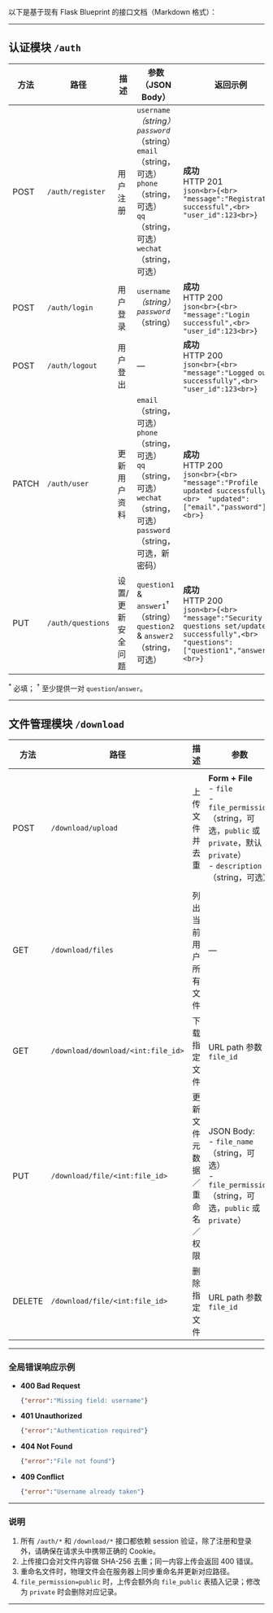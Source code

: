 以下是基于现有 Flask Blueprint 的接口文档（Markdown 格式）：

---

## 认证模块 `/auth`

| 方法    | 路径                | 描述        | 参数（JSON Body）                                                                                                                                          | 返回示例                                                                                                                                          |
| ----- | ----------------- | --------- | ------------------------------------------------------------------------------------------------------------------------------------------------------ | --------------------------------------------------------------------------------------------------------------------------------------------- |
| POST  | `/auth/register`  | 用户注册      | `username`<sup>*</sup>（string）<br>`password`<sup>*</sup>（string）<br>`email`（string，可选）<br>`phone`（string，可选）<br>`qq`（string，可选）<br>`wechat`（string，可选） | **成功**<br>HTTP 201<br>`json<br>{<br>  "message":"Registration successful",<br>  "user_id":123<br>}`                                           |
| POST  | `/auth/login`     | 用户登录      | `username`<sup>*</sup>（string）<br>`password`<sup>*</sup>（string）                                                                                       | **成功**<br>HTTP 200<br>`json<br>{<br>  "message":"Login successful",<br>  "user_id":123<br>}`                                                  |
| POST  | `/auth/logout`    | 用户登出      | —                                                                                                                                                      | **成功**<br>HTTP 200<br>`json<br>{<br>  "message":"Logged out successfully",<br>  "user_id":123<br>}`                                           |
| PATCH | `/auth/user`      | 更新用户资料    | `email`（string，可选）<br>`phone`（string，可选）<br>`qq`（string，可选）<br>`wechat`（string，可选）<br>`password`（string，可选，新密码）                                        | **成功**<br>HTTP 200<br>`json<br>{<br>  "message":"Profile updated successfully",<br>  "updated":["email","password"]<br>}`                     |
| PUT   | `/auth/questions` | 设置/更新安全问题 | `question1` & `answer1`<sup>†</sup>（string）<br>`question2` & `answer2`（string，可选）                                                                      | **成功**<br>HTTP 200<br>`json<br>{<br>  "message":"Security questions set/updated successfully",<br>  "questions":["question1","answer1"]<br>}` |

<sup>\*</sup> 必填； <sup>†</sup> 至少提供一对 `question`/`answer`。

---

## 文件管理模块 `/download`

| 方法     | 路径                                 | 描述             | 参数                                                                                                                            | 返回示例                                                                                                                                                                                                                                                          |
| ------ | ---------------------------------- | -------------- | ----------------------------------------------------------------------------------------------------------------------------- | ------------------------------------------------------------------------------------------------------------------------------------------------------------------------------------------------------------------------------------------------------------- |
| POST   | `/download/upload`                 | 上传文件并去重        | **Form + File**<br>- `file`<br>- `file_permission`（string，可选，`public` 或 `private`，默认 `private`）<br>- `description`（string，可选） | **成功**<br>HTTP 201<br>`json<br>{<br>  "message":"Upload successful",<br>  "file_id":456,<br>  "file_name":"example.pdf",<br>  "file_permission":"private",<br>  "description":"测试文件",<br>  "file_hash":"...",<br>  "uploaded_at":"2025-07-07T15:30:00Z"<br>}` |
| GET    | `/download/files`                  | 列出当前用户所有文件     | —                                                                                                                             | **成功**<br>HTTP 200<br>`json<br>[{<br>  "file_id":456,<br>  "file_name":"example.pdf",<br>  "updated_at":"2025-07-07T15:30:00Z",<br>  "description":"测试",<br>  "file_permission":"private",<br>  "file_hash":"..."<br>}...]`                                   |
| GET    | `/download/download/<int:file_id>` | 下载指定文件         | URL path 参数：`file_id`                                                                                                         | **成功** 返回文件流，`Content-Disposition: attachment; filename="..."`                                                                                                                                                                                                |
| PUT    | `/download/file/<int:file_id>`     | 更新文件元数据／重命名／权限 | JSON Body:<br>- `file_name`（string，可选）<br>- `file_permission`（string，可选，`public` 或 `private`）                                 | **成功**<br>HTTP 200<br>`json<br>{<br>  "message":"Update successful"<br>}`                                                                                                                                                                                     |
| DELETE | `/download/file/<int:file_id>`     | 删除指定文件         | URL path 参数：`file_id`                                                                                                         | **成功**<br>HTTP 200<br>`json<br>{<br>  "message":"Delete successful"<br>}`                                                                                                                                                                                     |

---

### 全局错误响应示例

* **400 Bad Request**

  ```json
  {"error":"Missing field: username"}
  ```
* **401 Unauthorized**

  ```json
  {"error":"Authentication required"}
  ```
* **404 Not Found**

  ```json
  {"error":"File not found"}
  ```
* **409 Conflict**

  ```json
  {"error":"Username already taken"}
  ```

---

### 说明

1. 所有 `/auth/*` 和 `/download/*` 接口都依赖 session 验证，除了注册和登录外，请确保在请求头中携带正确的 Cookie。
2. 上传接口会对文件内容做 SHA-256 去重；同一内容上传会返回 400 错误。
3. 重命名文件时，物理文件会在服务器上同步重命名并更新对应路径。
4. `file_permission=public` 时，上传会额外向 `file_public` 表插入记录；修改为 `private` 时会删除对应记录。

---
